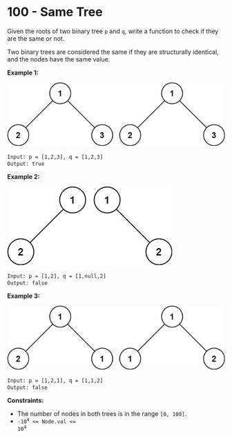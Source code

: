 # 100 - Same Tree
Given the roots of two binary tree `p` and `q`, write a function to check if they are the same or not.

Two binary trees are considered the same if they are structurally identical, and the nodes have the same value.

**Example 1:**

![ex1](./assets/ex1.jpg)
```
Input: p = [1,2,3], q = [1,2,3]
Output: true
```

**Example 2:**

![ex2](./assets/ex2.jpg)
```
Input: p = [1,2], q = [1,null,2]
Output: false
```

**Example 3:**

![ex3](./assets/ex3.jpg)
```
Input: p = [1,2,1], q = [1,1,2]
Output: false
```

**Constraints:**
- The number of nodes in both trees is in the range `[0, 100]`.
- <code>-10<sup>4</sup> <= Node.val <= 10<sup>4</sup></code>
